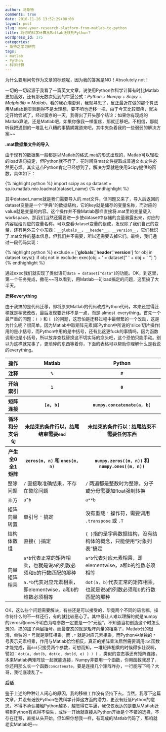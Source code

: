 ```yaml
---
author: 马斯特
comments: true
date: 2010-11-26 13:52:29+00:00
layout: post
slug: move-your-research-platform-from-matlab-to-python
title: 将你的科学计算从Matlab迁移到Python？
wordpress_id: 375
categories:
- 斯特之学习研究
tags:
- matlab
- Python
- 科学计算
---
```


为什么要用问句作为文章的标题呢，因为我的答案是NO！Absolutely not！

一切的一切起源于我看了一篇英文文章，说使用Python作科学计算有时比Matlab更加高效，还有那无数次见到的牛逼公式：$Python+Numpy+Scipy+Matplotlib\approx Matlab$，看的我心潮澎湃，我就寻思了，反正最近在做的那个算法用Matlab跑实验跑得不是太理想，要不咱也迁移一把，由于今天比较蛋疼，就决定开始尝试了，经过蛋疼的一天，我得出了开头那个结论：如果你有现成的Matlab算法，还是Matlab吧，如果你像我一样蛋疼，那就迁移吧。不相信，那就听我把遇到的一堆乱七八糟的事情娓娓道来吧，其中夹杂着我的一些弱弱的解决方案~~

**.mat数据集文件的导入**

由于现有的数据集一般都是以Matlab的格式.mat的形式出现的，Matlab可以轻松的load语句搞定，但Python就不行了，花时间将mat文件提取成普通文本文件必然更心烦。其实这点Python肯定已经想到了，解决方案就是使用Scipy提供的函数，具体如下：

{% highlight python %}
import scipy as sp
dataset = sp.io.matlab.mio.loadmat(dataset_name)
{% endhighlight %}


其中dataset_name就是我们需要导入的.mat文件，但问题又来了，导入后返回的dataset变量是一个“字典”的数据结构，它的key就是储存的变量名称，而对应的value就是变量的内容。这个操作并不像Matlab那样直接将.mat里的变量载入workspace，那我们当然还需要进一步使dataset中存储的变量暴露出来，对应的内容赋给对应的变量名称。可以查看dataset变量的组成，发现除了我们自己的变量，还有另外三个小东西：`__globals__`，`__header__`，`__version__`，它们标识了.mat文件的基本信息，但我们并不需要，所以还需要去掉它们。最终，我们通过一段代码实现：

{% highlight python %}
exclude = ['__globals__','__header__','__version__']
for obj in dataset.keys():
    if obj not in exclude:
        exec(obj + ' = dataset[" ' + obj + ' "] ')
{% endhighlight %}


通过exec我们就实现了类似语句`data = dataset["data"]`的功能。OK，到这里，第一个任务完成，撒花~~可以看到，用Matlab一句load搞定的问题，这里搞了大半天。

<!--more-->

**迁移everything**

由于我搞的是代码迁移，即将原来Matlab的代码改成Python代码，本来还觉得迁移就是稍微改改，最后发现要迁移不是一点，而是 almost  everything。首先一个最严重的问题：`( )` 和 `[ ]`的问题，这恐怕是迁移过程中最频繁的一个改动，这是为什么呢？很简单，因为Matlab中取矩阵元素(即Python中所说的‘slice’切片操作)用的是小括号，而Python中用的是中括号，还有比这更fuck的事情吗，因为函数调用也是小括号，所以放弃查找替换这不切实际的念头吧，这个恐怕只能手动。别以为这样就完事了，更琐碎的东西等着你，下面的表格可以帮助你理解什么是我说的everything。

<table class="table table-bordered table-condensed">
    <tr>
        <th>操作</th>
        <th>Matlab</th>
        <th>Python</th>
    </tr>
    <tr>
        <th>注释</th>
        <th><code>%</code></th>
        <th><code>#</code></th>
    </tr>
    <tr>
        <th>开始索引</th>
        <th><code>1</code></th>
        <th><code>0</code></th>
    </tr>
    <tr>
        <th>矩阵连接</th>
        <th><code>[a, b]</code></th>
        <th><code>numpy.concatenate(a, b)</code></th>
    </tr>
    <tr>
        <th>循环和分支语句</th>
        <th>未结束的条件行以，结尾结束需要<code>end</code></th>
        <th>未结束的条件行以<code>：</code>结尾结束不需要任何东西</th>
    </tr>
    <tr>
        <th>产生全0全1矩阵</th>
        <th><code>zeros(m, n)</code> 和 <code>ones(m, n)</code></th>
        <th><code>numpy.zeros((m, n))</code> 和 <code>numpy.ones((m, n))</code></th>
    </tr>
    <tr>
        <td>整除问题</td>
        <td><code>/</code> 直接取准确结果，不存在整除问题</td>
        <td><code>/</code> 两遍都是整数时为整除，分子或分母需要加float强制转换</td>
    </tr>
    <tr>
        <td>乘方</td>
        <td><code>a^b</code></td>
        <td><code>a**b</code></td>
    </tr>
    <tr>
        <td>矩阵向量转置</td>
        <td>单引号 <code>'</code> 搞定</td>
        <td>没有重载 <code>'</code> 操作符，需要调用 <code>.transpose</code> 或 <code>.T</code></td>
    </tr>
    <tr>
        <td>结构体数组</td>
        <td>直接<code>{ }</code>搞定</td>
        <td><code>{ }</code>指的是字典数据结构，没有结构体的概念，只能使用“对象列表”搞定</td>
    </tr>
    <tr>
        <td rowspan="2">向量矩阵相乘</td>
        <td><code>a*b</code>代表正常的矩阵相乘，也就是说a的列数必须和b的行数匹配的那种</td>
        <td><code>a*b</code>代表对应元素相乘，即elementwise，a和b的维数必须相等</td>
    </tr>
    <tr>
        <td><code>a.*b</code>代表对应元素相乘，即elementwise，a和b的维数必须相等</td>
        <td><code>dot(a, b)</code>代表正常的矩阵相乘，也就是说a的列数必须和b的行数匹配的那种</td>
    </tr>
</table>


OK，这么些个问题需要解决，有些还是可以接受的，毕竟两个不同的语言嘛，操作符什么的不一样还行，有的就比较恶心了。其中最让人难以理解的就是numpy的zeros和ones不明白为啥参数一定要是一个“元组”，不知道当初创造这个时怎么想的，搞的加了两层括号。而最变态的就是矩阵向量的相乘了，Matlab分的很清，单独的 `*` 号就是矩阵相乘，而 `.*` 就是对应元素相乘，而Python中单独的 `*` 号表示元素相乘，作用与Matlab恰恰相反，真正的矩阵乘法居然需要调用`dot`函数才能完成，而`dot`只接受两个参数，可想而知，一堆矩阵相乘的时候得多壮观啊，譬如：`dot(a, dot(b, dot(c, dot(d, e) ) ) )` ，类似的变态事还有矩阵连接，本来Matlab两矩阵放一起就能连接，Numpy非要用一个函数，你用函数我忍了，你还用那么长一个函数`concatenate`，要是连接几个矩阵咋办，一行能写下吗？大哥，我彻底凌乱了~

**后话**

鉴于上述的种种让人闹心的原因，我的移植工作没有坚持下去。当然，我写下这篇文章，并没有诋毁Python在做科学计算这方面的潜力，更没有贬低Python的意思，不得不承认接触Python越多，越觉得它牛逼，我仅仅表达的是要从Matlab迁移到Python有点得不偿失，或许一开始就直接从Python开始是个不错的选择，不存在迁移，直接从头开始。但如果你想我一样，有现成的Matlab代码了，那咱就老实Matlab吧~~
